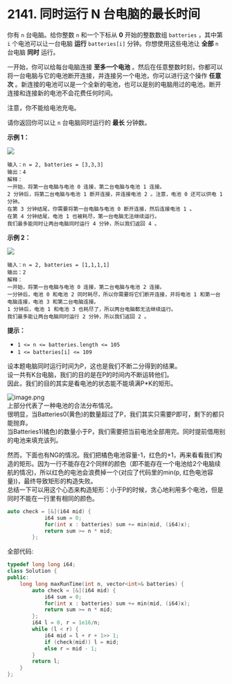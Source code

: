 # 2141. 同时运行 N 台电脑的最长时间

你有 `n` 台电脑。给你整数 `n` 和一个下标从 **0** 开始的整数数组 `batteries` ，其中第 `i` 个电池可以让一台电脑 **运行** `batteries[i]` 分钟。你想使用这些电池让 **全部** `n` 台电脑 **同时** 运行。

一开始，你可以给每台电脑连接 **至多一个电池** 。然后在任意整数时刻，你都可以将一台电脑与它的电池断开连接，并连接另一个电池，你可以进行这个操作 **任意次** 。新连接的电池可以是一个全新的电池，也可以是别的电脑用过的电池。断开连接和连接新的电池不会花费任何时间。

注意，你不能给电池充电。

请你返回你可以让 `n` 台电脑同时运行的 **最长** 分钟数。

&#x20;

**示例 1：**

![](https://assets.leetcode.com/uploads/2022/01/06/example1-fit.png)

```
输入：n = 2, batteries = [3,3,3]
输出：4
解释：
一开始，将第一台电脑与电池 0 连接，第二台电脑与电池 1 连接。
2 分钟后，将第二台电脑与电池 1 断开连接，并连接电池 2 。注意，电池 0 还可以供电 1 分钟。
在第 3 分钟结尾，你需要将第一台电脑与电池 0 断开连接，然后连接电池 1 。
在第 4 分钟结尾，电池 1 也被耗尽，第一台电脑无法继续运行。
我们最多能同时让两台电脑同时运行 4 分钟，所以我们返回 4 。
```

**示例 2：**

![](https://assets.leetcode.com/uploads/2022/01/06/example2.png)

```
输入：n = 2, batteries = [1,1,1,1]
输出：2
解释：
一开始，将第一台电脑与电池 0 连接，第二台电脑与电池 2 连接。
一分钟后，电池 0 和电池 2 同时耗尽，所以你需要将它们断开连接，并将电池 1 和第一台电脑连接，电池 3 和第二台电脑连接。
1 分钟后，电池 1 和电池 3 也耗尽了，所以两台电脑都无法继续运行。
我们最多能让两台电脑同时运行 2 分钟，所以我们返回 2 。
```

&#x20;

**提示：**

* `1 <= n <= batteries.length <= 105`
* `1 <= batteries[i] <= 109`

设本题电脑同时运行时间为P，这也是我们不断二分得到的结果。\
设一共有K台电脑，我们的目的是在P的时间内不断运转他们。\
因此，我们的目的其实是看电池的状态能不能填满P\*K的矩形。

![image.png](https://pic.leetcode-cn.com/1642313940-engFNq-image.png)\
上部分代表了一种电池的合法分布情况。\
很明显，当Batteries0(黄色)的数量超过了P，我们其实只需要P即可，剩下的都只能抛弃。\
当Batteries1(橘色)的数量小于P，我们需要把当前电池全部用完。同时提前借用别的电池来填充该列。

然而，下面也有NG的情况。我们把橘色电池容量-1，红色的+1，再来看看我们构造的矩形。因为一行不能存在2个同样的颜色（即不能存在一个电池给2个电脑续航的情况)，所以红色的电池会浪费掉一个(对应了代码里的min(p, 红色电池容量))，最终导致矩形的构造失败。\
总结一下可以用这个心态来构造矩形：小于P的时候，贪心地利用多个电池，但是同时不能在一行里有相同的颜色。

```cpp
auto check = [&](i64 mid) {
            i64 sum = 0;
            for(int x : batteries) sum += min(mid, (i64)x);
            return sum >= n * mid;
        };
```

全部代码:

```cpp
typedef long long i64;
class Solution {
public:
    long long maxRunTime(int n, vector<int>& batteries) {
        auto check = [&](i64 mid) {
            i64 sum = 0;
            for(int x : batteries) sum += min(mid, (i64)x);
            return sum >= n * mid;
        };
        i64 l = 0, r = 1e16/n;
        while (l < r) {
            i64 mid = l + r + 1>> 1;
            if (check(mid)) l = mid;
            else r = mid - 1;
        }
        return l;
    }
};
```

